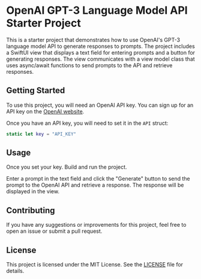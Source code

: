 # OpenAI GPT-3 Language Model API Starter Project

This is a starter project that demonstrates how to use OpenAI's GPT-3 language model API to generate responses to prompts. The project includes a SwiftUI view that displays a text field for entering prompts and a button for generating responses. The view communicates with a view model class that uses async/await functions to send prompts to the API and retrieve responses.

## Getting Started

To use this project, you will need an OpenAI API key. You can sign up for an API key on the [OpenAI website](https://beta.openai.com/signup/).

Once you have an API key, you will need to set it in the `API` struct:

```swift
static let key = "API_KEY"
```
## Usage

Once you set your key. Build and run the project. 

Enter a prompt in the text field and click the "Generate" button to send the prompt to the OpenAI API and retrieve a response. The response will be displayed in the view.

## Contributing

If you have any suggestions or improvements for this project, feel free to open an issue or submit a pull request.

## License

This project is licensed under the MIT License. See the [LICENSE](LICENSE) file for details.
